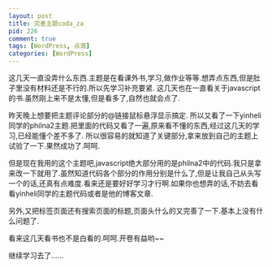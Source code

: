 ```yaml
--- 
layout: post
title: 完善主题coda_za
pid: 226
comment: true
tags: [WordPress, 点滴]
categories: [WordPress]
---
```

这几天一直没弄什么东西.主题是在看课外书,学习,做作业等等.想弄点东西,但是肚子里没有材料还是不行的.所以先学习补充要紧.
这几天也在一直看关于javascript的书.虽然刚上来不是太懂,但是看多了,自然也就会点了.

昨天晚上想要把主题评论部分的@链接鼠标悬浮显示搞定.
所以又看了一下yinheli同学的philna2主题.把里面的代码又看了一遍,原来看不懂的东西,经过这几天的学习,已经能懂个差不多了.
所以很容易的就知道了关键部分,拿来放到自己的主题上试验了一下.果然成功了.呵呵.

但是现在我用的这个主题吧,javascript绝大部分用的是philna2中的代码.我只是拿来改一下就用了.虽然知道代码各个部分的作用分别是什么了,但是让我自己从头写一个的话,还真有点难度.看来还是要好好学习才行啊.如果你也想弄的话,不妨去看看yinheli同学的主题代码或者是他的博客文章.

另外,又把标签页面还有搜索页面的标题,页面头什么的又完善了一下.基本上没有什么问题了.

看来这几天看书也不是白看的.呵呵.开卷有益哟~~

继续学习去了......
